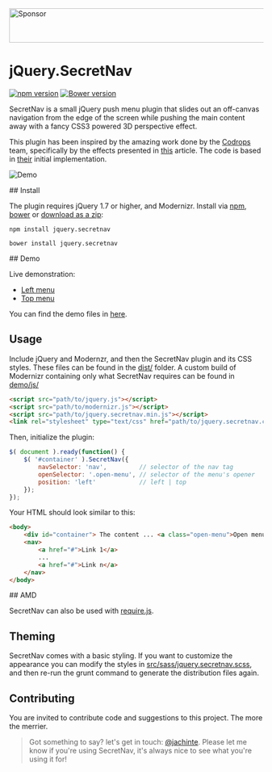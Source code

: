 <a target='_blank' rel='nofollow' href='https://app.codesponsor.io/link/YTgqkzC8gPbnecNXzgofDQFC/jachinte/jquery.secretnav'>
  <img alt='Sponsor' width='888' height='68' src='https://app.codesponsor.io/embed/YTgqkzC8gPbnecNXzgofDQFC/jachinte/jquery.secretnav.svg' />
</a>

# jQuery.SecretNav
[![npm version](https://badge.fury.io/js/jquery.secretnav.svg)](http://badge.fury.io/js/jquery.secretnav)
[![Bower version](https://badge.fury.io/bo/jquery.secretnav.svg)](http://badge.fury.io/bo/jquery.secretnav)

SecretNav is a small jQuery push menu plugin that slides out an off-canvas navigation from the edge of the screen while pushing the main content away with a fancy CSS3 powered 3D perspective effect.

This plugin has been inspired by the amazing work done by the [Codrops](http://tympanus.net/codrops/) team, specifically by the effects presented in [this](http://tympanus.net/codrops/2013/12/18/perspective-page-view-navigation/) article. The code is based in [their](https://github.com/codrops/PerspectivePageViewNavigation) initial implementation.

![Demo](http://zippy.gfycat.com/CluelessDishonestAfricangroundhornbill.gif)

## Install

The plugin requires jQuery 1.7 or higher, and Modernizr. Install via [npm](https://www.npmjs.com/package/jquery.secretnav), [bower](https://github.com/jachinte/jquery.secretnav/blob/master/bower.json) or [download as a zip](https://github.com/jachinte/jquery.secretnav/archive/master.zip):

```
npm install jquery.secretnav
```

```
bower install jquery.secretnav
```

## Demo

Live demonstration:

- [Left menu](http://jachinte.github.io/jquery.secretnav/index.html)
- [Top menu](http://jachinte.github.io/jquery.secretnav/index2.html)

You can find the demo files in [here](demo/).

## Usage

Include jQuery and Modernzr, and then the SecretNav plugin and its CSS styles. These files can be found in the [dist/](dist/) folder. A custom build of Modernizr containing only what SecretNav requires can be found in [demo/js/](demo/js/)
```html
<script src="path/to/jquery.js"></script>
<script src="path/to/modernizr.js"></script>
<script src="path/to/jquery.secretnav.min.js"></script>
<link rel="stylesheet" type="text/css" href="path/to/jquery.secretnav.css" />
```

Then, initialize the plugin:

```javascript
$( document ).ready(function() {
    $( '#container' ).SecretNav({		
    	navSelector: 'nav',			// selector of the nav tag
		openSelector: '.open-menu',	// selector of the menu's opener
		position: 'left'			// left | top
    });
});
```

Your HTML should look similar to this:

```html
<body>
	<div id="container"> The content ... <a class="open-menu">Open menu</a> </div>
	<nav>
		<a href="#">Link 1</a>
		...
		<a href="#">Link n</a>
	</nav>
</body>
```

## AMD

SecretNav can also be used with [require.js](http://requirejs.org/).

## Theming

SecretNav comes with a basic styling. If you want to customize the appearance you can modify the styles in [src/sass/jquery.secretnav.scss](src/sass/jquery.secretnav.scss), and then re-run the grunt command to generate the distribution files again.

## Contributing

You are invited to contribute code and suggestions to this project. The more the merrier.

> Got something to say? let's get in touch: [@jachinte](https://twitter.com/jachinte). Please let me know if you're using SecretNav, it's always nice to see what you're using it for!
